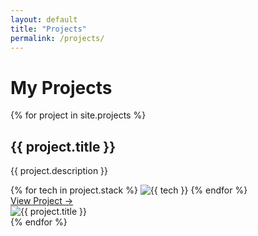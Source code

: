 ```yaml
---
layout: default
title: "Projects"
permalink: /projects/
---
```


<h1>My Projects</h1>

<div class="projects-grid">
  {% for project in site.projects %}
    <div class="project-card">
      <div class="project-info">
        <h2>{{ project.title }}</h2>
        <p>{{ project.description }}</p>
        <div class="project-stack">
          {% for tech in project.stack %}
            <img src="{{ '/assets/icons/' | relative_url }}{{ tech }}.png" alt="{{ tech }}" class="stack-icon">
          {% endfor %}
        </div>
        <a href="{{ project.url }}" class="project-link">View Project →</a>
      </div>
      <div class="project-image-container">
        <img src="{{ project.image | relative_url }}" alt="{{ project.title }}" class="project-image">
      </div>
    </div>
  {% endfor %}
</div>
